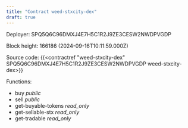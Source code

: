 ```yaml
---
title: "Contract weed-stxcity-dex"
draft: true
---
```

Deployer: SPQ5Q6C96DMXJ4E7H5C1R2J9ZE3CESW2NWDPVGDP


 



Block height: 166186 (2024-09-16T10:11:59.000Z)

Source code: {{<contractref "weed-stxcity-dex" SPQ5Q6C96DMXJ4E7H5C1R2J9ZE3CESW2NWDPVGDP weed-stxcity-dex>}}

Functions:

* buy _public_
* sell _public_
* get-buyable-tokens _read_only_
* get-sellable-stx _read_only_
* get-tradable _read_only_
